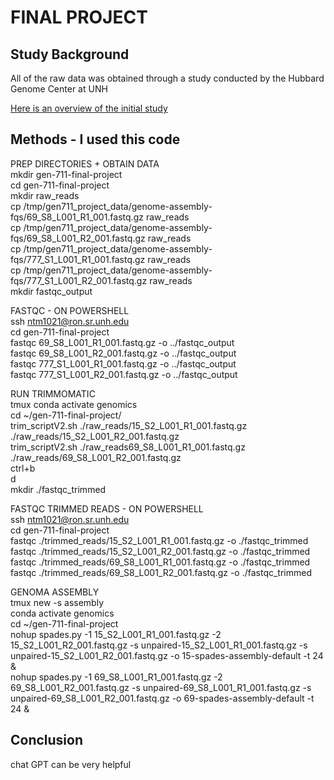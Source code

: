 # FINAL PROJECT  
## Study Background  
All of the raw data was obtained through a study conducted by the Hubbard Genome Center at UNH 

[Here is an overview of the initial study](https://www.ncbi.nlm.nih.gov/pmc/articles/PMC6952671/)

## Methods - I used this code   
PREP DIRECTORIES + OBTAIN DATA  
mkdir gen-711-final-project  
cd gen-711-final-project  
mkdir raw_reads  
cp /tmp/gen711_project_data/genome-assembly-fqs/69_S8_L001_R1_001.fastq.gz raw_reads  
cp /tmp/gen711_project_data/genome-assembly-fqs/69_S8_L001_R2_001.fastq.gz raw_reads  
cp /tmp/gen711_project_data/genome-assembly-fqs/777_S1_L001_R1_001.fastq.gz raw_reads  
cp /tmp/gen711_project_data/genome-assembly-fqs/777_S1_L001_R2_001.fastq.gz raw_reads  
mkdir fastqc_output  

FASTQC - ON POWERSHELL  
ssh ntm1021@ron.sr.unh.edu  
cd gen-711-final-project  
fastqc 69_S8_L001_R1_001.fastq.gz -o ../fastqc_output  
fastqc 69_S8_L001_R2_001.fastq.gz -o ../fastqc_output  
fastqc 777_S1_L001_R1_001.fastq.gz -o ../fastqc_output  
fastqc 777_S1_L001_R2_001.fastq.gz -o ../fastqc_output  

RUN TRIMMOMATIC  
tmux
conda activate genomics   
cd ~/gen-711-final-project/  
trim_scriptV2.sh ./raw_reads/15_S2_L001_R1_001.fastq.gz ./raw_reads/15_S2_L001_R2_001.fastq.gz  
trim_scriptV2.sh ./raw_reads69_S8_L001_R1_001.fastq.gz ./raw_reads/69_S8_L001_R2_001.fastq.gz  
ctrl+b  
d  
mkdir ./fastqc_trimmed

FASTQC TRIMMED READS - ON POWERSHELL  
ssh ntm1021@ron.sr.unh.edu  
cd gen-711-final-project  
fastqc ./trimmed_reads/15_S2_L001_R1_001.fastq.gz -o ./fastqc_trimmed  
fastqc ./trimmed_reads/15_S2_L001_R2_001.fastq.gz -o ./fastqc_trimmed  
fastqc ./trimmed_reads/69_S8_L001_R1_001.fastq.gz -o ./fastqc_trimmed  
fastqc ./trimmed_reads/69_S8_L001_R2_001.fastq.gz -o ./fastqc_trimmed  

GENOMA ASSEMBLY  
tmux new -s assembly  
conda activate genomics  
cd ~/gen-711-final-project  
nohup spades.py -1 15_S2_L001_R1_001.fastq.gz -2 15_S2_L001_R2_001.fastq.gz -s unpaired-15_S2_L001_R1_001.fastq.gz -s unpaired-15_S2_L001_R2_001.fastq.gz -o 15-spades-assembly-default -t 24 &  
nohup spades.py -1 69_S8_L001_R1_001.fastq.gz -2 69_S8_L001_R2_001.fastq.gz -s unpaired-69_S8_L001_R1_001.fastq.gz -s unpaired-69_S8_L001_R2_001.fastq.gz -o 69-spades-assembly-default -t 24 &  


## Conclusion  
chat GPT can be very helpful   
